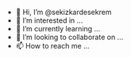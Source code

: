 - 👋 Hi, I’m @sekizkardesekrem
- 👀 I’m interested in ...
- 🌱 I’m currently learning ...
- 💞️ I’m looking to collaborate on ...
- 📫 How to reach me ...

<!---
sekizkardesekrem/sekizkardesekrem is a ✨ special ✨ repository because its `README.md` (this file) appears on your GitHub profile.
You can click the Preview link to take a look at your changes.
--->

